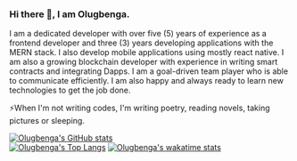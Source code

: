 ### Hi there 👋, I am Olugbenga.

I am a dedicated developer with over five (5) years of experience as a frontend developer and three (3) years developing applications
with the MERN stack. I also develop mobile applications using mostly react native. I am also a growing blockchain developer with
experience in writing smart contracts and integrating Dapps. I am a goal-driven team player who is able to communicate efficiently.
I am also happy and always ready to learn new technologies to get the job done. 

⚡When I'm not writing codes, I'm writing poetry, reading novels, taking pictures or sleeping.


[![Olugbenga's GitHub stats](https://github-readme-stats.vercel.app/api?username=angelofpc&show_icons=true&theme=dark&count_private=true)](https://github.com/anuraghazra/github-readme-stats)    
[![Olugbenga's Top Langs](https://github-readme-stats.vercel.app/api/top-langs/?username=angelofpc&layout=compact&show_icons=true&theme=dark&count_private=true)](https://github.com/anuraghazra/github-readme-stats)
[![Olugbenga's wakatime stats](https://github-readme-stats.vercel.app/api/wakatime?username=willianrod)](https://github.com/anuraghazra/github-readme-stats)



<!--
**AngelofPc/AngelofPc** is a ✨ _special_ ✨ repository because its `README.md` (this file) appears on your GitHub profile.

Here are some ideas to get you started:

- 🔭 I’m currently working on ...
- 🌱 I’m currently learning ...
- 👯 I’m looking to collaborate on ...
- 🤔 I’m looking for help with ...
- 💬 Ask me about ...
- 📫 How to reach me: ...
- 😄 Pronouns: ...
- ⚡ Fun fact: ...
-->

